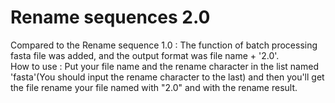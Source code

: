 # Rename sequences 2.0
Compared to the Rename sequence 1.0 : 
   The function of batch processing fasta file was added, and the output format was file name + '2.0'.  
How to use :
   Put your file name and the rename character in the list named 'fasta'(You should input the rename character to the last)
and then you'll get the file rename your file named with "2.0" and with the rename result.
